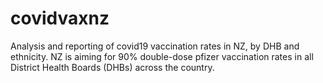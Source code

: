 # covidvaxnz
Analysis and reporting of covid19 vaccination rates in NZ, by DHB and ethnicity. NZ is aiming for 90% double-dose pfizer vaccination rates in all District Health Boards (DHBs) across the country.
